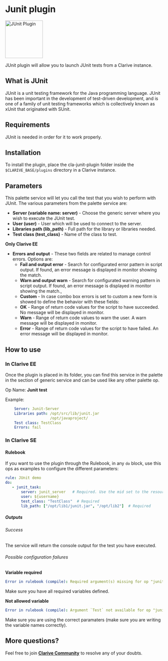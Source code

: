 # Junit plugin

<img src="https://cdn.jsdelivr.net/gh/clarive/cla-junit-plugin/public/icon/junit.svg?sanitize=true" alt="JUnit Plugin" title="JUnit Plugin" width="120" height="120">

JUnit plugin will allow you to launch JUnit tests from a Clarive instance.

## What is JUnit

JUnit is a unit testing framework for the Java programming language. JUnit has been important in the development of test-driven development, and is one of a family of unit testing frameworks which is collectively known as xUnit that originated with SUnit.

## Requirements

JUnit is needed in order for it to work properly.

## Installation

To install the plugin, place the cla-junit-plugin folder inside the `$CLARIVE_BASE/plugins`
directory in a Clarive instance.

## Parameters

This palette service will let you call the test that you wish to perform with JUnit.
The various parameters from the palette service are:

- **Server (variable name: server)** - Choose the generic server where you wish to execute the JUnit test. 
- **User (user)** - User which will be used to connect to the server.
- **Libraries path (lib_path)** - Full path for the library or libraries needed.
- **Test class (test_class)** - Name of the class to test.

**Only Clarive EE**

- **Errors and output** - These two fields are related to manage control errors. Options are:
   - **Fail and output error** - Search for configurated error pattern in script output. If found, an error message is displayed in monitor showing the match.
   - **Warn and output warn** - Search for configurated warning pattern in script output. If found, an error message is displayed in monitor showing the match.,
   - **Custom** - In case combo box errors is set to custom a new form is showed to define the behavior with these fields:
   - **OK** - Range of return code values for the script to have succeeded. No message will be displayed in monitor.
   - **Warn** - Range of return code values to warn the user. A warn message will be displayed in monitor.
   - **Error** - Range of return code values for the script to have failed. An error message will be displayed in monitor.

## How to use

### In Clarive EE

Once the plugin is placed in its folder, you can find this service in the palette in the section of generic service and can be used like any other palette op.

Op Name: **Junit test**

Example:

```yaml
    Server: Junit-Server
    Libraries path: /opt/src/lib/junit.jar
                    /opt/javaproject/
    Test class: TestClass
    Errors: fail
``` 

### In Clarive SE

#### Rulebook

If you want to use the plugin through the Rulebook, in any `do` block, use this ops as examples to configure the different parameters:

```yaml
rule: JUnit demo
do:
   - junit_task:
       server: junit_server   # Required. Use the mid set to the resource you created
       user: ${username}     
       test_class: "TestClass"  # Required
       lib_path: ["/opt/lib1/junit.jar", "/opt/lib2"]  # Required   
```

##### Outputs

###### Success

The service will return the console output for the test you have executed.

###### Possible configuration failures

**Variable required**

```yaml
Error in rulebook (compile): Required argument(s) missing for op "junit_task": "server"
```

Make sure you have all required variables defined.

**Not allowed variable**

```yaml
Error in rulebook (compile): Argument `Test` not available for op "junit_task"
```

Make sure you are using the correct paramaters (make sure you are writing the variable names correctly).

## More questions?

Feel free to join **[Clarive Community](https://community.clarive.com/)** to resolve any of your doubts.